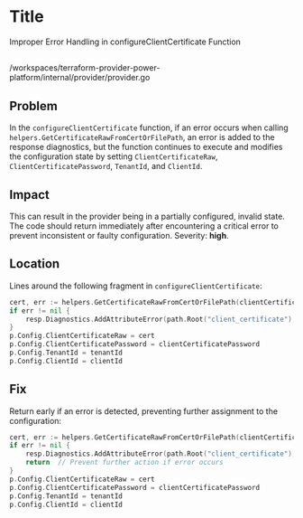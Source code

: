 # Title

Improper Error Handling in configureClientCertificate Function

##

/workspaces/terraform-provider-power-platform/internal/provider/provider.go

## Problem

In the `configureClientCertificate` function, if an error occurs when calling `helpers.GetCertificateRawFromCertOrFilePath`, an error is added to the response diagnostics, but the function continues to execute and modifies the configuration state by setting `ClientCertificateRaw`, `ClientCertificatePassword`, `TenantId`, and `ClientId`.

## Impact

This can result in the provider being in a partially configured, invalid state. The code should return immediately after encountering a critical error to prevent inconsistent or faulty configuration. Severity: **high**.

## Location

Lines around the following fragment in `configureClientCertificate`:

```go
cert, err := helpers.GetCertificateRawFromCertOrFilePath(clientCertificate, clientCertificateFilePath)
if err != nil {
    resp.Diagnostics.AddAttributeError(path.Root("client_certificate"), "Error getting certificate", err.Error())
}
p.Config.ClientCertificateRaw = cert
p.Config.ClientCertificatePassword = clientCertificatePassword
p.Config.TenantId = tenantId
p.Config.ClientId = clientId
```

## Fix

Return early if an error is detected, preventing further assignment to the configuration:

```go
cert, err := helpers.GetCertificateRawFromCertOrFilePath(clientCertificate, clientCertificateFilePath)
if err != nil {
    resp.Diagnostics.AddAttributeError(path.Root("client_certificate"), "Error getting certificate", err.Error())
    return  // Prevent further action if error occurs
}
p.Config.ClientCertificateRaw = cert
p.Config.ClientCertificatePassword = clientCertificatePassword
p.Config.TenantId = tenantId
p.Config.ClientId = clientId
```
